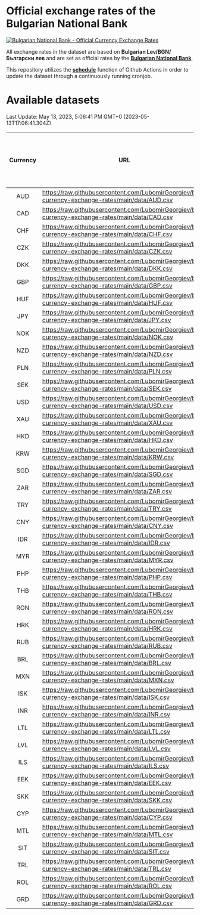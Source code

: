 # Official exchange rates of the Bulgarian National Bank

[![Bulgarian National Bank - Official Currency Exchange Rates](https://github.com/LubomirGeorgiev/bnb-currency-exchange-rates/actions/workflows/update-rates.yml/badge.svg?branch=main)](https://github.com/LubomirGeorgiev/bnb-currency-exchange-rates/actions/workflows/update-rates.yml)

All exchange rates in the dataset are based on **Bulgarian Lev/BGN/Български лев** and are set as official rates by the [**Bulgarian National Bank**](https://www.bnb.bg/Statistics/StExternalSector/StExchangeRates/StERForeignCurrencies/index.htm?toLang=_EN).

This repository utilizes the [**schedule**](https://docs.github.com/en/actions/reference/events-that-trigger-workflows) function of Github Actions in order to update the dataset through a continuously running cronjob.

# Available datasets

<!-- START LINKS (DO NOT EVER FU*ING DELETE THIS COMMENT FOR THE LOVE OF YOUR LIFE!!! IF YOU ARE CURIOS HOW IT WORKS, YOU CAN HAVE A LOOK AT ./src/updateReadme.ts) -->

Last Update: May 13, 2023, 5:06:41 PM GMT+0 (2023-05-13T17:06:41.304Z)

| Currency | URL                                                                                             | Number of records | Number of missing days that were filled in |
| :------: | ----------------------------------------------------------------------------------------------- | :---------------: | :----------------------------------------: |
|   AUD    | https://raw.githubusercontent.com/LubomirGeorgiev/bnb-currency-exchange-rates/main/data/AUD.csv |       8254        |                    2546                    |
|   CAD    | https://raw.githubusercontent.com/LubomirGeorgiev/bnb-currency-exchange-rates/main/data/CAD.csv |       8254        |                    2546                    |
|   CHF    | https://raw.githubusercontent.com/LubomirGeorgiev/bnb-currency-exchange-rates/main/data/CHF.csv |       8254        |                    2546                    |
|   CZK    | https://raw.githubusercontent.com/LubomirGeorgiev/bnb-currency-exchange-rates/main/data/CZK.csv |       8254        |                    2546                    |
|   DKK    | https://raw.githubusercontent.com/LubomirGeorgiev/bnb-currency-exchange-rates/main/data/DKK.csv |       8254        |                    2546                    |
|   GBP    | https://raw.githubusercontent.com/LubomirGeorgiev/bnb-currency-exchange-rates/main/data/GBP.csv |       8254        |                    2546                    |
|   HUF    | https://raw.githubusercontent.com/LubomirGeorgiev/bnb-currency-exchange-rates/main/data/HUF.csv |       8254        |                    2546                    |
|   JPY    | https://raw.githubusercontent.com/LubomirGeorgiev/bnb-currency-exchange-rates/main/data/JPY.csv |       8254        |                    2546                    |
|   NOK    | https://raw.githubusercontent.com/LubomirGeorgiev/bnb-currency-exchange-rates/main/data/NOK.csv |       8254        |                    2546                    |
|   NZD    | https://raw.githubusercontent.com/LubomirGeorgiev/bnb-currency-exchange-rates/main/data/NZD.csv |       8254        |                    2546                    |
|   PLN    | https://raw.githubusercontent.com/LubomirGeorgiev/bnb-currency-exchange-rates/main/data/PLN.csv |       8254        |                    2546                    |
|   SEK    | https://raw.githubusercontent.com/LubomirGeorgiev/bnb-currency-exchange-rates/main/data/SEK.csv |       8254        |                    2546                    |
|   USD    | https://raw.githubusercontent.com/LubomirGeorgiev/bnb-currency-exchange-rates/main/data/USD.csv |       8254        |                    2546                    |
|   XAU    | https://raw.githubusercontent.com/LubomirGeorgiev/bnb-currency-exchange-rates/main/data/XAU.csv |       8254        |                    2547                    |
|   HKD    | https://raw.githubusercontent.com/LubomirGeorgiev/bnb-currency-exchange-rates/main/data/HKD.csv |       7954        |                    2457                    |
|   KRW    | https://raw.githubusercontent.com/LubomirGeorgiev/bnb-currency-exchange-rates/main/data/KRW.csv |       7954        |                    2457                    |
|   SGD    | https://raw.githubusercontent.com/LubomirGeorgiev/bnb-currency-exchange-rates/main/data/SGD.csv |       7954        |                    2457                    |
|   ZAR    | https://raw.githubusercontent.com/LubomirGeorgiev/bnb-currency-exchange-rates/main/data/ZAR.csv |       7954        |                    2457                    |
|   TRY    | https://raw.githubusercontent.com/LubomirGeorgiev/bnb-currency-exchange-rates/main/data/TRY.csv |       6680        |                    2071                    |
|   CNY    | https://raw.githubusercontent.com/LubomirGeorgiev/bnb-currency-exchange-rates/main/data/CNY.csv |       6560        |                    2035                    |
|   IDR    | https://raw.githubusercontent.com/LubomirGeorgiev/bnb-currency-exchange-rates/main/data/IDR.csv |       6560        |                    2035                    |
|   MYR    | https://raw.githubusercontent.com/LubomirGeorgiev/bnb-currency-exchange-rates/main/data/MYR.csv |       6560        |                    2035                    |
|   PHP    | https://raw.githubusercontent.com/LubomirGeorgiev/bnb-currency-exchange-rates/main/data/PHP.csv |       6560        |                    2035                    |
|   THB    | https://raw.githubusercontent.com/LubomirGeorgiev/bnb-currency-exchange-rates/main/data/THB.csv |       6560        |                    2035                    |
|   RON    | https://raw.githubusercontent.com/LubomirGeorgiev/bnb-currency-exchange-rates/main/data/RON.csv |       6501        |                    2017                    |
|   HRK    | https://raw.githubusercontent.com/LubomirGeorgiev/bnb-currency-exchange-rates/main/data/HRK.csv |       6427        |                    1991                    |
|   RUB    | https://raw.githubusercontent.com/LubomirGeorgiev/bnb-currency-exchange-rates/main/data/RUB.csv |       6123        |                    1894                    |
|   BRL    | https://raw.githubusercontent.com/LubomirGeorgiev/bnb-currency-exchange-rates/main/data/BRL.csv |       5590        |                    1738                    |
|   MXN    | https://raw.githubusercontent.com/LubomirGeorgiev/bnb-currency-exchange-rates/main/data/MXN.csv |       5590        |                    1738                    |
|   ISK    | https://raw.githubusercontent.com/LubomirGeorgiev/bnb-currency-exchange-rates/main/data/ISK.csv |       5253        |                    1623                    |
|   INR    | https://raw.githubusercontent.com/LubomirGeorgiev/bnb-currency-exchange-rates/main/data/INR.csv |       5221        |                    1622                    |
|   LTL    | https://raw.githubusercontent.com/LubomirGeorgiev/bnb-currency-exchange-rates/main/data/LTL.csv |       4908        |                    1497                    |
|   LVL    | https://raw.githubusercontent.com/LubomirGeorgiev/bnb-currency-exchange-rates/main/data/LVL.csv |       4548        |                    1388                    |
|   ILS    | https://raw.githubusercontent.com/LubomirGeorgiev/bnb-currency-exchange-rates/main/data/ILS.csv |       4497        |                    1403                    |
|   EEK    | https://raw.githubusercontent.com/LubomirGeorgiev/bnb-currency-exchange-rates/main/data/EEK.csv |       3754        |                    1140                    |
|   SKK    | https://raw.githubusercontent.com/LubomirGeorgiev/bnb-currency-exchange-rates/main/data/SKK.csv |       2728        |                    830                     |
|   CYP    | https://raw.githubusercontent.com/LubomirGeorgiev/bnb-currency-exchange-rates/main/data/CYP.csv |       2660        |                    804                     |
|   MTL    | https://raw.githubusercontent.com/LubomirGeorgiev/bnb-currency-exchange-rates/main/data/MTL.csv |       2360        |                    715                     |
|   SIT    | https://raw.githubusercontent.com/LubomirGeorgiev/bnb-currency-exchange-rates/main/data/SIT.csv |       2298        |                    694                     |
|   TRL    | https://raw.githubusercontent.com/LubomirGeorgiev/bnb-currency-exchange-rates/main/data/TRL.csv |       1572        |                    473                     |
|   ROL    | https://raw.githubusercontent.com/LubomirGeorgiev/bnb-currency-exchange-rates/main/data/ROL.csv |       1453        |                    440                     |
|   GRD    | https://raw.githubusercontent.com/LubomirGeorgiev/bnb-currency-exchange-rates/main/data/GRD.csv |        359        |                    107                     |

<!-- END LINKS (DO NOT EVER FU*ING DELETE THIS COMMENT FOR THE LOVE OF YOUR LIFE!!! IF YOU ARE CURIOS HOW IT WORKS, YOU CAN HAVE A LOOK AT ./src/updateReadme.ts) -->
